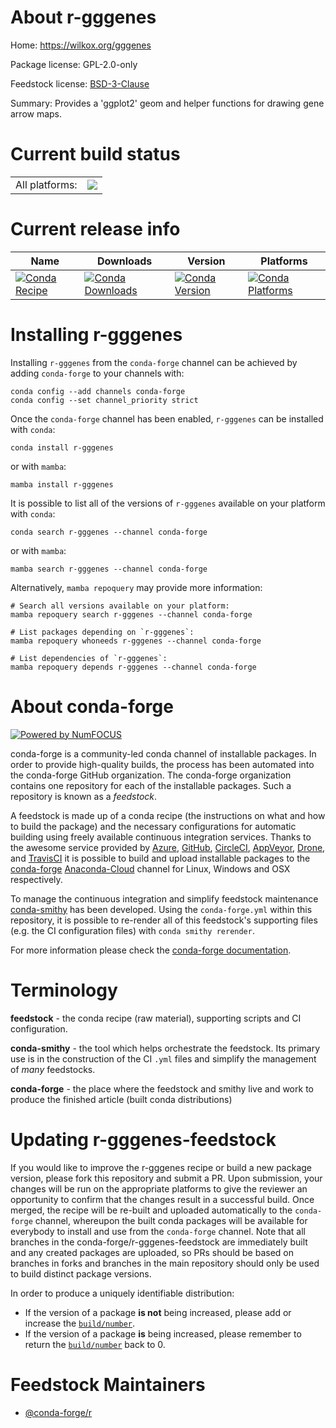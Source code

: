 About r-gggenes
===============

Home: https://wilkox.org/gggenes

Package license: GPL-2.0-only

Feedstock license: [BSD-3-Clause](https://github.com/conda-forge/r-gggenes-feedstock/blob/main/LICENSE.txt)

Summary: Provides a 'ggplot2' geom and helper functions for drawing gene arrow maps.

Current build status
====================


<table><tr><td>All platforms:</td>
    <td>
      <a href="https://dev.azure.com/conda-forge/feedstock-builds/_build/latest?definitionId=3388&branchName=main">
        <img src="https://dev.azure.com/conda-forge/feedstock-builds/_apis/build/status/r-gggenes-feedstock?branchName=main">
      </a>
    </td>
  </tr>
</table>

Current release info
====================

| Name | Downloads | Version | Platforms |
| --- | --- | --- | --- |
| [![Conda Recipe](https://img.shields.io/badge/recipe-r--gggenes-green.svg)](https://anaconda.org/conda-forge/r-gggenes) | [![Conda Downloads](https://img.shields.io/conda/dn/conda-forge/r-gggenes.svg)](https://anaconda.org/conda-forge/r-gggenes) | [![Conda Version](https://img.shields.io/conda/vn/conda-forge/r-gggenes.svg)](https://anaconda.org/conda-forge/r-gggenes) | [![Conda Platforms](https://img.shields.io/conda/pn/conda-forge/r-gggenes.svg)](https://anaconda.org/conda-forge/r-gggenes) |

Installing r-gggenes
====================

Installing `r-gggenes` from the `conda-forge` channel can be achieved by adding `conda-forge` to your channels with:

```
conda config --add channels conda-forge
conda config --set channel_priority strict
```

Once the `conda-forge` channel has been enabled, `r-gggenes` can be installed with `conda`:

```
conda install r-gggenes
```

or with `mamba`:

```
mamba install r-gggenes
```

It is possible to list all of the versions of `r-gggenes` available on your platform with `conda`:

```
conda search r-gggenes --channel conda-forge
```

or with `mamba`:

```
mamba search r-gggenes --channel conda-forge
```

Alternatively, `mamba repoquery` may provide more information:

```
# Search all versions available on your platform:
mamba repoquery search r-gggenes --channel conda-forge

# List packages depending on `r-gggenes`:
mamba repoquery whoneeds r-gggenes --channel conda-forge

# List dependencies of `r-gggenes`:
mamba repoquery depends r-gggenes --channel conda-forge
```


About conda-forge
=================

[![Powered by
NumFOCUS](https://img.shields.io/badge/powered%20by-NumFOCUS-orange.svg?style=flat&colorA=E1523D&colorB=007D8A)](https://numfocus.org)

conda-forge is a community-led conda channel of installable packages.
In order to provide high-quality builds, the process has been automated into the
conda-forge GitHub organization. The conda-forge organization contains one repository
for each of the installable packages. Such a repository is known as a *feedstock*.

A feedstock is made up of a conda recipe (the instructions on what and how to build
the package) and the necessary configurations for automatic building using freely
available continuous integration services. Thanks to the awesome service provided by
[Azure](https://azure.microsoft.com/en-us/services/devops/), [GitHub](https://github.com/),
[CircleCI](https://circleci.com/), [AppVeyor](https://www.appveyor.com/),
[Drone](https://cloud.drone.io/welcome), and [TravisCI](https://travis-ci.com/)
it is possible to build and upload installable packages to the
[conda-forge](https://anaconda.org/conda-forge) [Anaconda-Cloud](https://anaconda.org/)
channel for Linux, Windows and OSX respectively.

To manage the continuous integration and simplify feedstock maintenance
[conda-smithy](https://github.com/conda-forge/conda-smithy) has been developed.
Using the ``conda-forge.yml`` within this repository, it is possible to re-render all of
this feedstock's supporting files (e.g. the CI configuration files) with ``conda smithy rerender``.

For more information please check the [conda-forge documentation](https://conda-forge.org/docs/).

Terminology
===========

**feedstock** - the conda recipe (raw material), supporting scripts and CI configuration.

**conda-smithy** - the tool which helps orchestrate the feedstock.
                   Its primary use is in the construction of the CI ``.yml`` files
                   and simplify the management of *many* feedstocks.

**conda-forge** - the place where the feedstock and smithy live and work to
                  produce the finished article (built conda distributions)


Updating r-gggenes-feedstock
============================

If you would like to improve the r-gggenes recipe or build a new
package version, please fork this repository and submit a PR. Upon submission,
your changes will be run on the appropriate platforms to give the reviewer an
opportunity to confirm that the changes result in a successful build. Once
merged, the recipe will be re-built and uploaded automatically to the
`conda-forge` channel, whereupon the built conda packages will be available for
everybody to install and use from the `conda-forge` channel.
Note that all branches in the conda-forge/r-gggenes-feedstock are
immediately built and any created packages are uploaded, so PRs should be based
on branches in forks and branches in the main repository should only be used to
build distinct package versions.

In order to produce a uniquely identifiable distribution:
 * If the version of a package **is not** being increased, please add or increase
   the [``build/number``](https://docs.conda.io/projects/conda-build/en/latest/resources/define-metadata.html#build-number-and-string).
 * If the version of a package **is** being increased, please remember to return
   the [``build/number``](https://docs.conda.io/projects/conda-build/en/latest/resources/define-metadata.html#build-number-and-string)
   back to 0.

Feedstock Maintainers
=====================

* [@conda-forge/r](https://github.com/conda-forge/r/)

